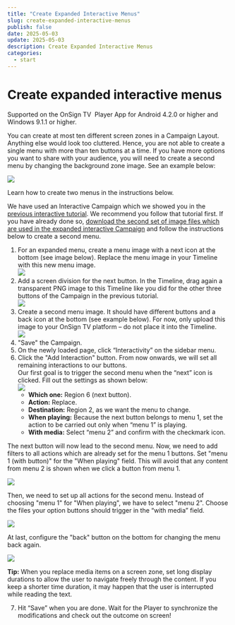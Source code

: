 ```yaml
---
title: "Create Expanded Interactive Menus"
slug: create-expanded-interactive-menus
publish: false
date: 2025-05-03
update: 2025-05-03
description: Create Expanded Interactive Menus
categories:
  - start
---
```


Create expanded interactive menus
=================================

Supported on the OnSign TV  Player App for Android 4.2.0 or higher and Windows 9.1.1 or higher.

You can create at most ten different screen zones in a Campaign Layout. Anything else would look too cluttered. Hence, you are not able to create a single menu with more than ten buttons at a time. If you have more options you want to share with your audience, you will need to create a second menu by changing the background zone image. See an example below:

![](https://static.helpjuice.com/helpjuice_production/uploads/upload/image/23821/direct/1731677779641/create-expanded-interactive-menus_1.gif)

Learn how to create two menus in the instructions below.

We have used an Interactive Campaign which we showed you in the [previous interactive tutorial](/interactivity/create-interactive-menus). We recommend you follow that tutorial first. If you have already done so, [download the second set of image files which are used in the expanded interactive Campaign](https://docs.onsign.tv/resources/Storage/en/create-expanded-interactive-menus/Expanded-menu-tutorial-files.zip) and follow the instructions below to create a second menu.

1. For an expanded menu, create a menu image with a next icon at the bottom (see image below). Replace the menu image in your Timeline with this new menu image.  
   ![](https://static.helpjuice.com/helpjuice_production/uploads/upload/image/23821/direct/1731677857507/create-expanded-interactive-menus_2.png)
2. Add a screen division for the next button. In the Timeline, drag again a transparent PNG image to this Timeline like you did for the other three buttons of the Campaign in the previous tutorial.  
   ![](https://static.helpjuice.com/helpjuice_production/uploads/upload/image/23821/direct/1731677871794/create-expanded-interactive-menus_3.jpg)
3. Create a second menu image. It should have different buttons and a back icon at the bottom (see example below). For now, only upload this image to your OnSign TV platform – do not place it into the Timeline.  
   ![](https://static.helpjuice.com/helpjuice_production/uploads/upload/image/23821/direct/1731677885017/create-expanded-interactive-menus_4.png)
4. "Save" the Campaign.
5. On the newly loaded page, click “Interactivity” on the sidebar menu.
6. Click the "Add Interaction" button. From now onwards, we will set all remaining interactions to our buttons.  
   Our first goal is to trigger the second menu when the “next” icon is clicked. Fill out the settings as shown below:  
   ![](https://static.helpjuice.com/helpjuice_production/uploads/upload/image/23821/direct/1731677915240/create-expanded-interactive-menus_5.png)
   * **Which one:** Region 6 (next button).
   * **Action:** Replace.
   * **Destination:** Region 2, as we want the menu to change.
   * **When playing:** Because the next button belongs to menu 1, set the action to be carried out only when “menu 1” is playing.
   * **With media:** Select “menu 2” and confirm with the checkmark icon.

The next button will now lead to the second menu. Now, we need to add filters to all actions which are already set for the menu 1 buttons. Set "menu 1 (with button)" for the "When playing" field. This will avoid that any content from menu 2 is shown when we click a button from menu 1.

![](https://static.helpjuice.com/helpjuice_production/uploads/upload/image/23821/direct/1731677968915/create-expanded-interactive-menus_6.png)

Then, we need to set up all actions for the second menu. Instead of choosing "menu 1" for "When playing", we have to select "menu 2". Choose the files your option buttons should trigger in the “with media” field.

![](https://static.helpjuice.com/helpjuice_production/uploads/upload/image/23821/direct/1731677981620/create-expanded-interactive-menus_7.png)

At last, configure the "back" button on the bottom for changing the menu back again.

![](https://static.helpjuice.com/helpjuice_production/uploads/upload/image/23821/direct/1731677999447/create-expanded-interactive-menus_8.png)

**Tip:** When you replace media items on a screen zone, set long display durations to allow the user to navigate freely through the content. If you keep a shorter time duration, it may happen that the user is interrupted while reading the text.

7. Hit “Save” when you are done. Wait for the Player to synchronize the modifications and check out the outcome on screen!
